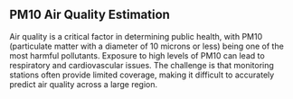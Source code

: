 ## PM10 Air Quality Estimation 
Air quality is a critical factor in determining public health, with PM10 (particulate matter with a diameter of 10 microns or less) being one of the most harmful pollutants. Exposure to high levels of PM10 can lead to respiratory and cardiovascular issues. The challenge is that monitoring stations often provide limited coverage, making it difficult to accurately predict air quality across a large region.
